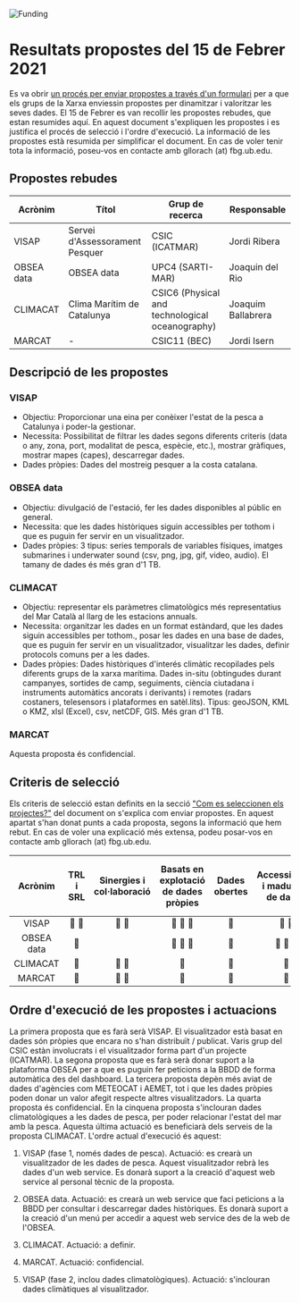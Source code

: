 ![Funding](https://github.com/BlueNetCatAccio4/BlueNetCatAccio4.github.io/blob/main/img/logos.png)
# Resultats propostes del 15 de Febrer 2021
Es va obrir [un procés per enviar propostes a través d'un formulari](propostes_actuacions_15febrer.md) per a que els grups de la Xarxa enviessin propostes per dinamitzar i valoritzar les seves dades. El 15 de Febrer es van recollir les propostes rebudes, que estan resumides aquí. En aquest document s'expliquen les propostes i es justifica el procés de selecció i l'ordre d'execució. La informació de les propostes està resumida per simplificar el document. En cas de voler tenir tota la informació, poseu-vos en contacte amb gllorach (at) fbg.ub.edu.

## Propostes rebudes
| Acrònim        | Títol                       | Grup de recerca | Responsable      | 
| --------------- | ---------------           | ---------------  |  --------------- | 
| VISAP          | Servei d'Assessorament Pesquer | CSIC (ICATMAR)   | Jordi Ribera |
| OBSEA data     | OBSEA data                 | UPC4 (SARTI-MAR)   |  Joaquin del Rio |
| CLIMACAT       | Clima Marítim de Catalunya   | CSIC6 (Physical and technological oceanography) |Joaquim Ballabrera |
| MARCAT         | - | CSIC11 (BEC) |Jordi Isern |

## Descripció de les propostes
### VISAP
- Objectiu: Proporcionar una eina per conèixer l'estat de la pesca a Catalunya i poder-la gestionar.
- Necessita: Possibilitat de filtrar les dades segons diferents criteris (data o any, zona, port, modalitat de pesca, espècie, etc.), mostrar gràfiques, mostrar mapes (capes), descarregar dades.
- Dades pròpies: Dades del mostreig pesquer a la costa catalana.

### OBSEA data
- Objectiu: divulgació de l'estació, fer les dades disponibles al públic en general.
- Necessita: que les dades històriques siguin accessibles per tothom i que es puguin fer servir en un visualitzador.
- Dades pròpies: 3 tipus: series temporals de variables físiques, imatges submarines i underwater sound (csv, png, jpg, gif, video, audio). El tamany de dades és més gran d'1 TB.


### CLIMACAT
- Objectiu: representar els paràmetres climatològics més representatius del Mar Català al llarg de les estacions annuals.
- Necessita: organitzar les dades en un format estàndard, que les dades siguin accessibles per tothom., posar les dades en una base de dades, que es puguin fer servir en un visualitzador, visualitzar les dades, definir protocols comuns per a les dades.
- Dades pròpies: Dades històriques d'interés climàtic recopilades pels diferents grups de la xarxa marítima. Dades in-situ (obtingudes durant campanyes, sortides de camp, seguiments, ciència ciutadana i instruments automàtics ancorats i derivants) i remotes (radars costaners, telesensors i plataformes en satèl.lits). Tipus: geoJSON, KML o KMZ, xlsl (Excel), csv, netCDF, GIS. Més gran d'1 TB.

### MARCAT
Aquesta proposta és confidencial.

## Criteris de selecció
Els criteris de selecció estan definits en la secció ["Com es seleccionen els projectes?"](propostes_actuacions_15febrer.md#com-es-seleccionen-els-projectes) del document on s'explica com enviar propostes. En aquest apartat s'han donat punts a cada proposta, segons la informació que hem rebut. En cas de voler una explicació més extensa, podeu posar-vos en contacte amb gllorach (at) fbg.ub.edu. 

| Acrònim        | TRL i SRL  | Sinergies i col·laboració | Basats en explotació de dades pròpies | Dades obertes |  Accessibilitat i maduresa de dades | Ajuda tècnica | Associat a un projecte o contracte |
| :-----------: | :-----------: | :-----------: | :-----------: | :-----------: | :-----------: | :-----------: | :-----------: |
| VISAP          | &#x1F535; &#x1F535; | &#x1F535; &#x1F535; | &#x1F535; &#x1F535; &#x1F535;| &#x1F535; | &#x1F535; &#x1F535; | &#x1F535; &#x1F535; | &#x1F535; &#x1F535;&#x1F535; |
| OBSEA data     | &#x1F535; |   | &#x1F535; &#x1F535; &#x1F535; | &#x1F535; | &#x1F535; &#x1F535; &#x1F535; | &#x1F535; | &#x1F535; |
| CLIMACAT       | &#x1F535; | &#x1F535; &#x1F535;  | &#x1F535; | &#x1F535; |  &#x1F535; | &#x1F535; |  &#x1F535; |
| MARCAT         | &#x1F535; | &#x1F535; &#x1F535;  |  &#x1F535; | &#x1F535; |   &#x1F535; | &#x1F535; | |

## Ordre d'execució de les propostes i actuacions
La primera proposta que es farà serà VISAP. El visualitzador està basat en dades són pròpies que encara no s'han distribuït / publicat. Varis grup del CSIC estàn involucrats i el visualitzador forma part d'un projecte (ICATMAR). La segona proposta que es farà serà donar suport a la plataforma OBSEA per a que es puguin fer peticions a la BBDD de forma automàtica des del dashboard. La tercera proposta depèn més aviat de dades d'agències com METEOCAT i AEMET, tot i que les dades pròpies poden donar un valor afegit respecte altres visualitzadors. La quarta proposta és confidencial. En la cinquena proposta s'inclouran dades climatològiques a les dades de pesca, per poder relacionar l'estat del mar amb la pesca. Aquesta última actuació es beneficiarà dels serveis de la proposta CLIMACAT. L'ordre actual d'execució és aquest:

1. VISAP (fase 1, només dades de pesca). Actuació: es crearà un visualitzador de les dades de pesca. Aquest visualitzador rebrà les dades d'un web service. Es donarà suport a la creació d'aquest web service al personal tècnic de la proposta. 

1. OBSEA data. Actuació: es crearà un web service que faci peticions a la BBDD per consultar i descarregar dades històriques. Es donarà suport a la creació d'un menú per accedir a aquest web service des de la web de l'OBSEA.

1. CLIMACAT. Actuació: a definir.

1. MARCAT. Actuació: confidencial.

1. VISAP (fase 2, inclou dades climatològiques). Actuació: s'inclouran dades climàtiques al visualitzador.
 
